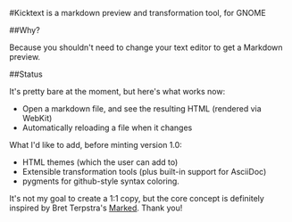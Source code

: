 #Kicktext is a markdown preview and transformation tool, for GNOME

##Why?

Because you shouldn't need to change your text editor to get a Markdown preview.

##Status

It's pretty bare at the moment, but here's what works now:

* Open a markdown file, and see the resulting HTML (rendered via WebKit)
* Automatically reloading a file when it changes

What I'd like to add, before minting version 1.0:

* HTML themes (which the user can add to)
* Extensible transformation tools (plus built-in support for AsciiDoc)
* pygments for github-style syntax coloring.

It's not my goal to create a 1:1 copy, but the core concept is definitely inspired by Bret Terpstra's [Marked](http://markedapp.com). Thank you!
